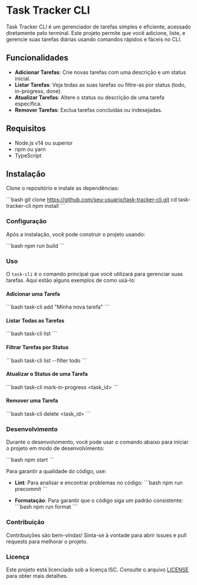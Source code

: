 
# Task Tracker CLI

Task Tracker CLI é um gerenciador de tarefas simples e eficiente, acessado diretamente pelo terminal. Este projeto permite que você adicione, liste, e gerencie suas tarefas diárias usando comandos rápidos e fáceis no CLI.

## Funcionalidades

- **Adicionar Tarefas**: Crie novas tarefas com uma descrição e um status inicial.
- **Listar Tarefas**: Veja todas as suas tarefas ou filtre-as por status (todo, in-progress, done).
- **Atualizar Tarefas**: Altere o status ou descrição de uma tarefa específica.
- **Remover Tarefas**: Exclua tarefas concluídas ou indesejadas.

## Requisitos

- Node.js v14 ou superior
- npm ou yarn
- TypeScript

## Instalação

Clone o repositório e instale as dependências:

\```bash
git clone https://github.com/seu-usuario/task-tracker-cli.git
cd task-tracker-cli
npm install
\```

### Configuração

Após a instalação, você pode construir o projeto usando:

\```bash
npm run build
\```

### Uso

O `task-cli` é o comando principal que você utilizará para gerenciar suas tarefas. Aqui estão alguns exemplos de como usá-lo:

#### Adicionar uma Tarefa

\```bash
task-cli add "Minha nova tarefa"
\```

#### Listar Todas as Tarefas

\```bash
task-cli list
\```

#### Filtrar Tarefas por Status

\```bash
task-cli list --filter todo
\```

#### Atualizar o Status de uma Tarefa

\```bash
task-cli mark-in-progress <task_id>
\```

#### Remover uma Tarefa

\```bash
task-cli delete <task_id>
\```

### Desenvolvimento

Durante o desenvolvimento, você pode usar o comando abaixo para iniciar o projeto em modo de desenvolvimento:

\```bash
npm start
\```

Para garantir a qualidade do código, use:

- **Lint**: Para analisar e encontrar problemas no código:
  \```bash
  npm run precommit
  \```

- **Formatação**: Para garantir que o código siga um padrão consistente:
  \```bash
  npm run format
  \```

### Contribuição

Contribuições são bem-vindas! Sinta-se à vontade para abrir issues e pull requests para melhorar o projeto.

### Licença

Este projeto está licenciado sob a licença ISC. Consulte o arquivo [LICENSE](LICENSE) para obter mais detalhes.
